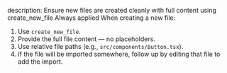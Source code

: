 description: Ensure new files are created cleanly with full content using create_new_file
Always applied
When creating a new file:

1. Use `create_new_file`.
2. Provide the full file content — no placeholders.
3. Use relative file paths (e.g., `src/components/Button.tsx`).
4. If the file will be imported somewhere, follow up by editing that file to add the import.
